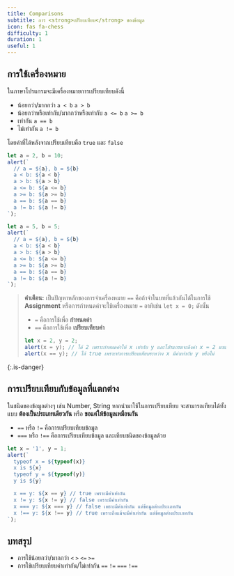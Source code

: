 ```yaml
---
title: Comparisons
subtitle: การ <strong>เปรียบเทียบ</strong> ของข้อมูล
icon: fas fa-chess
difficulty: 1
duration: 1
useful: 1
---
```


## การใช้เครื่องหมาย

ในภาษาโปรแกรมจะมีเครื่องหมายการเปรียบเทียบดังนี้

- น้อยกว่า/มากกว่า `a < b` `a > b`
- น้อยกว่าหรือเท่ากับ/มากกว่าหรือเท่ากับ `a <= b` `a >= b`
- เท่ากัน `a == b`
- ไม่เท่ากัน `a != b`

โดยค่าที่ได้หลังจากเปรียบเทียบคือ `true` และ `false`

```javascript
let a = 2, b = 10;
alert(`
  // a = ${a}, b = ${b}
  a < b: ${a < b}
  a > b: ${a > b} 
  a <= b: ${a <= b}
  a >= b: ${a >= b}
  a == b: ${a == b}
  a != b: ${a != b}
`);
```

```javascript
let a = 5, b = 5;
alert(`
  // a = ${a}, b = ${b}
  a < b: ${a < b}
  a > b: ${a > b}
  a <= b: ${a <= b}
  a >= b: ${a >= b}
  a == b: ${a == b}
  a != b: ${a != b}
`);
```

> **คำเตือน:** เป็นปัญหาหลักของการจำเครื่องหมาย `==` คือถ้าจำในบทที่แล้วกันได้ในการใช้ **Assignment** หรือการกำหนดค่าจะใช้เครื่องหมาย `=` อาทิเช่น `let x = 0;` ดังนั้น
>
> - `=` คือการใช้เพื่อ **กำหนดค่า**
> - `==` คือการใช้เพื่อ **เปรียบเทียบค่า**
>
> ```javascript
> let x = 2, y = 2;
> alert(x = y); // ได้ 2 เพราะกำหนดค่าให้ x เท่ากับ y และโปรแกรมจะดึงค่า x = 2 มาแสดง
> alert(x == y); // ได้ true เพราะทำการเปรียบเทียบระหว่าง x มีค่าเท่ากับ y หรือไม่
> ```
{:.is-danger}

## การเปรียบเทียบกับข้อมูลที่แตกต่าง

ในชนิดของข้อมูลต่างๆ เช่น Number, String หากนำมาใช้ในการเปรียบเทียบ จะสามารถเทียบได้ทั้งแบบ **ต้องเป็นประเภทเดียวกัน** หรือ **ขอแค่ให้ข้อมูลเหมือนกัน**

- `==` หรือ `!=` คือการเปรียบเทียบข้อมูล
- `===` หรือ `!==` คือการเปรียบเทียบข้อมูล และเทียบชนิดของข้อมูลด้วย

```javascript
let x = '1', y = 1;
alert(`
  typeof x = ${typeof(x)}
  x is ${x}
  typeof y = ${typeof(y)}
  y is ${y}

  x == y: ${x == y} // true เพราะมีค่าเท่ากัน
  x != y: ${x != y} // false เพราะมีค่าเท่ากัน
  x === y: ${x === y} // false เพราะมีค่าเท่ากัน แต่ข้อมูลต่างประเภทกัน
  x !== y: ${x !== y} // true เพราะถึงแม้จะมีค่าเท่ากัน แต่ข้อมูลต่างประเภทกัน
`);
```

## บทสรุป

- การใช้น้อยกว่า/มากกว่า `<` `>` `<=` `>=`
- การใช้เปรียบเทียบค่าเท่ากัน/ไม่เท่ากัน `==` `!=` `===` `!==`
